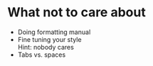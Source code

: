 # What not to care about

- Doing formatting manual
- Fine tuning your style<br />Hint: nobody cares
- Tabs vs. spaces
